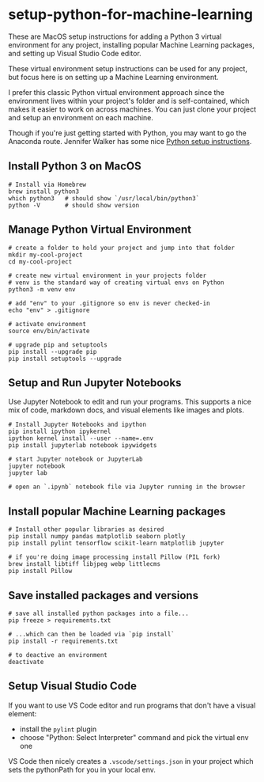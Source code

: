 # setup-python-for-machine-learning

These are MacOS setup instructions for adding a Python 3 virtual environment for any project, installing popular Machine Learning packages, and setting up Visual Studio Code editor.

These virtual environment setup instructions can be used for any project, but focus here is on setting up a Machine Learning environment.

I prefer this classic Python virtual environment approach since the environment lives within your project's folder and is self-contained, which makes it easier to work on across machines. You can just clone your project and setup an environment on each machine.

Though if you're just getting started with Python, you may want to go the Anaconda route. Jennifer Walker has some nice [Python setup instructions](https://jenfly.github.io/datajam-python/SETUP).

## Install Python 3 on MacOS

    # Install via Homebrew
    brew install python3
    which python3   # should show `/usr/local/bin/python3`
    python -V       # should show version

## Manage Python Virtual Environment

    # create a folder to hold your project and jump into that folder
    mkdir my-cool-project
    cd my-cool-project

    # create new virtual environment in your projects folder
    # venv is the standard way of creating virtual envs on Python
    python3 -m venv env

    # add "env" to your .gitignore so env is never checked-in
    echo "env" > .gitignore

    # activate environment
    source env/bin/activate

    # upgrade pip and setuptools
    pip install --upgrade pip
    pip install setuptools --upgrade

## Setup and Run Jupyter Notebooks

Use Jupyter Notebook to edit and run your programs. This supports a nice mix of code, markdown docs, and visual elements like images and plots.

    # Install Jupyter Notebooks and ipython
    pip install ipython ipykernel
    ipython kernel install --user --name=.env
    pip install jupyterlab notebook ipywidgets

    # start Jupyter notebook or JupyterLab
    jupyter notebook
    jupyter lab

    # open an `.ipynb` notebook file via Jupyter running in the browser

## Install popular Machine Learning packages

    # Install other popular libraries as desired
    pip install numpy pandas matplotlib seaborn plotly
    pip install pylint tensorflow scikit-learn matplotlib jupyter

    # if you're doing image processing install Pillow (PIL fork)
    brew install libtiff libjpeg webp littlecms
    pip install Pillow

## Save installed packages and versions

    # save all installed python packages into a file...
    pip freeze > requirements.txt

    # ...which can then be loaded via `pip install`
    pip install -r requirements.txt

    # to deactive an environment
    deactivate

## Setup Visual Studio Code

If you want to use VS Code editor and run programs that don't have a visual element:

- install the `pylint` plugin
- choose "Python: Select Interpreter" command and pick the virtual env one

VS Code then nicely creates a `.vscode/settings.json` in your project which sets the pythonPath for you in your local env.
